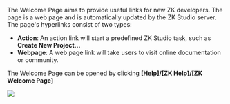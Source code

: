 The Welcome Page aims to provide useful links for new ZK developers. The
page is a web page and is automatically updated by the ZK Studio server.
The page's hyperlinks consist of two types:

- **Action**: An action link will start a predefined ZK Studio task,
  such as **Create New Project...**
- **Webpage**: A web page link will take users to visit online
  documentation or community.

The Welcome Page can be opened by clicking **\[Help\]/\[ZK Help\]/\[ZK
Welcome Page\]**

![](images/images/studio-welcome-page.png)
